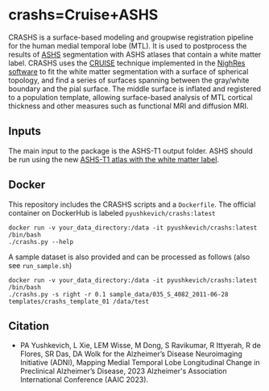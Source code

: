 # crashs=Cruise+ASHS
CRASHS is a surface-based modeling and groupwise registration pipeline for the human medial temporal lobe (MTL). It is used to postprocess the results of [ASHS](https://github.com/pyushkevich/ashs) segmentation with ASHS atlases that contain a white matter label. CRASHS uses the [CRUISE](https://doi.org/10.1016/j.neuroimage.2004.06.043) technique implemented in the [NighRes software](https://nighres.readthedocs.io/en/latest/) to fit the white matter segmentation with a surface of spherical topology, and find a series of surfaces spanning between the gray/white boundary and the pial surface. The middle surface is inflated and registered to a population template, allowing surface-based analysis of MTL cortical thickness and other measures such as functional MRI and diffusion MRI. 

## Inputs
The main input to the package is the ASHS-T1 output folder. ASHS should be run using the new [ASHS-T1 atlas with the white matter label](https://www.nitrc.org/frs/downloadlink.php/13554).

## Docker
This repository includes the CRASHS scripts and a `Dockerfile`. The official container on DockerHub is labeled `pyushkevich/crashs:latest`

    docker run -v your_data_directory:/data -it pyushkevich/crashs:latest /bin/bash
    ./crashs.py --help
    
A sample dataset is also provided and can be processed as follows (also see `run_sample.sh`)

    docker run -v your_data_directory:/data -it pyushkevich/crashs:latest /bin/bash
    ./crashs.py -s right -r 0.1 sample_data/035_S_4082_2011-06-28 templates/crashs_template_01 /data/test

## Citation
* PA Yushkevich, L Xie, LEM Wisse, M Dong, S Ravikumar, R Ittyerah,  R de Flores, SR Das, DA Wolk for the Alzheimer’s Disease Neuroimaging Initiative (ADNI), Mapping Medial Temporal Lobe Longitudinal Change in Preclinical Alzheimer’s Disease, 2023 Alzheimer's Association International Conference (AAIC 2023).


    
